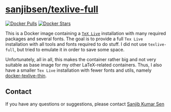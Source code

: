 # [sanjibsen/texlive-full](http://hub.docker.com/r/sanjibsen/texlive/)

[![Docker Pulls](http://img.shields.io/docker/pulls/sanjibsen/texlive.svg)](http://hub.docker.com/r/sanjibsen/texlive/)
[![Docker Stars](http://img.shields.io/docker/stars/sanjibsen/texlive.svg)](http://hub.docker.com/r/sanjibsen/texlive/)


This is a Docker image containing a [`TeX Live`](http://en.wikipedia.org/wiki/TeX_Live) installation with many required packages and several fonts.
The goal is to provide a full `Tex Live` installation with all tools and fonts required to do stuff.
I did not use `texlive-full`, but tried to emulate it in order to save some space.

Unfortunately, all in all, this makes the container rather big and not very suitable as base image for my other LaTeX-related containers.
Thus, I also have a smaller `Tex Live` installation with fewer fonts and utils, namely [docker-texlive-thin](http://www.github.com/sanjib-sen/texlive-thin).

## Contact

If you have any questions or suggestions, please contact [Sanjib Kumar Sen](mailto:sksenonline@gmail.com)
